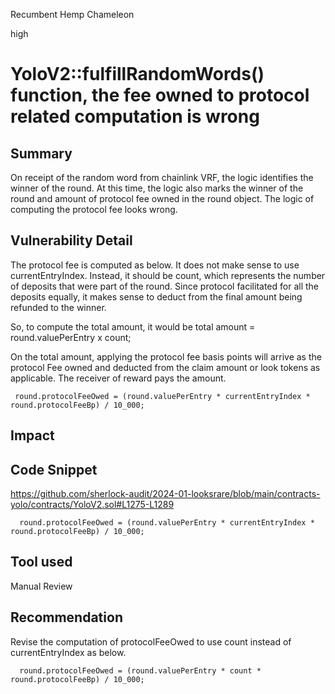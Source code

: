Recumbent Hemp Chameleon

high

# YoloV2::fulfillRandomWords() function, the fee owned to protocol related computation is wrong

## Summary
On receipt of the random word from chainlink VRF, the logic identifies the winner of the round. At this time, the logic also
marks the winner of the round and amount of protocol fee owned in the round object. The logic of computing the protocol fee
looks wrong.

## Vulnerability Detail
The protocol fee is computed as below. It does not make sense to use currentEntryIndex.
Instead, it should be count, which represents the number of deposits that were part of the round.
Since protocol facilitated for all the deposits equally, it makes sense to deduct from the final amount being refunded to the winner.

So, to compute the total amount, it would be 
    total amount  =  round.valuePerEntry x count;

On the total amount, applying the protocol fee basis points will arrive as the protocol Fee owned and deducted from the  claim amount or look tokens as applicable. The receiver of reward pays the amount.
 

```solidity
 round.protocolFeeOwed = (round.valuePerEntry * currentEntryIndex * round.protocolFeeBp) / 10_000;
```


## Impact

## Code Snippet
https://github.com/sherlock-audit/2024-01-looksrare/blob/main/contracts-yolo/contracts/YoloV2.sol#L1275-L1289

```solidity
  round.protocolFeeOwed = (round.valuePerEntry * currentEntryIndex * round.protocolFeeBp) / 10_000;
```

## Tool used
Manual Review

## Recommendation
Revise the computation of protocolFeeOwed to use count instead of currentEntryIndex as below.
```solidity
  round.protocolFeeOwed = (round.valuePerEntry * count * round.protocolFeeBp) / 10_000;
```

